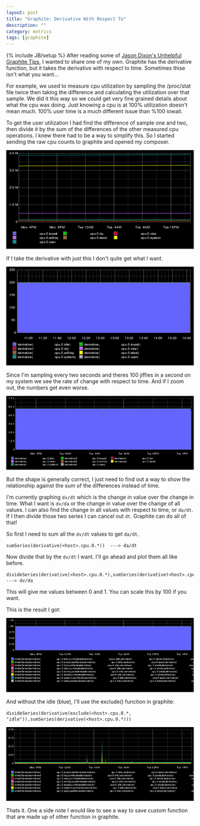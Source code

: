 ```yaml
---
layout: post
title: "Graphite: Derivative With Respect To"
description: ""
category: metrics
tags: [graphite]
---
```

{% include JB/setup %}
After reading some of [Jason Dixon's Unhelpful Graphite Tips](http://obfuscurity.com/Tags/Graphite), I wanted to share one of my own. Graphite has the derivative function, but it takes the derivative with respect to time. Sometimes thise isn't what you want... 

For example, we used to measure cpu utilization by sampling the /proc/stat file twice then taking the difference and calculating the utilization over that sample. We did it this way so we could get very fine grained details about what the cpu was doing. Just knowing a cpu is at 100% utilization doesn't mean much. 100% user time is a much different issue than %100 iowait.

To get the user utilization I had find the difference of sample one and two, then divide it by the sum of the differences of the other measured cpu operations. I knew there had to be a way to simplify this. So I started sending the raw cpu counts to graphite and opened my composer.

![cpu count](/assets/images/graphite-tip-derivative-with-respect-to/cpu-count.png)

If I take the derivative with just this I don't quite get what I want.

![cpu derivative](/assets/images/graphite-tip-derivative-with-respect-to/cpu-derivative.png)

Since I'm sampling every two seconds and theres 100 jiffies in a second on my system we see the rate of change with respect to time. And if I zoom out, the numbers get even worse.

![cpu derivative long](/assets/images/graphite-tip-derivative-with-respect-to/cpu-derivative-long.png)

But the shape is generally correct, I just need to find out a way to show the relationship against the sum of the differences instead of time. 

I'm currently graphing ```dv/dt``` which is the change in value over the change in time. What I want is ```dv/da``` or the change in value over the change of all values. I can also find the change in all values with respect to time, or ```da/dt```. If I then divide those two series I can cancel out ```dt```. Graphite can do all of that!

So first I need to sum all the ```dv/dt``` values to get ```da/dt```.

	sumSeries(derivative(<host>.cpu.0.*))  ---> da/dt

Now divide that by the ```dv/dt``` I want. I'll go ahead and plot them all like before.

	divideSeries(derivative(<host>.cpu.0.*),sumSeries(derivative(<host>.cpu.0.*)))  ---> dv/da

This will give me values between 0 and 1. You can scale this by 100 if you want.

This is the result I got:

![cpu derivative final](/assets/images/graphite-tip-derivative-with-respect-to/cpu-derivative-final.png)

And without the idle (blue), I'll use the exclude() function in graphite:

	divideSeries(derivative(exclude(<host>.cpu.0.*, "idle")),sumSeries(derivative(<host>.cpu.0.*)))

![cpu derivative long without idle](/assets/images/graphite-tip-derivative-with-respect-to/cpu-derivative-long-noidle.png)

Thats it. One a side note I would like to see a way to save custom function that are made up of other function in graphite.
